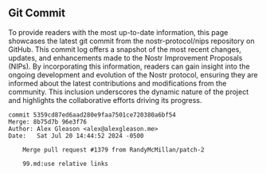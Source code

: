## Git Commit
To provide readers with the most up-to-date information, this page showcases the latest git commit from the nostr-protocol/nips repository on GitHub. This commit log offers a snapshot of the most recent changes, updates, and enhancements made to the Nostr Improvement Proposals (NIPs). By incorporating this information, readers can gain insight into the ongoing development and evolution of the Nostr protocol, ensuring they are informed about the latest contributions and modifications from the community. This inclusion underscores the dynamic nature of the project and highlights the collaborative efforts driving its progress.

```shell
commit 5359cd87ed6aad280e9faa7501ce720380a6bf54
Merge: 8b75d7b 96e3f76
Author: Alex Gleason <alex@alexgleason.me>
Date:   Sat Jul 20 14:44:52 2024 -0500

    Merge pull request #1379 from RandyMcMillan/patch-2
    
    99.md:use relative links
```
